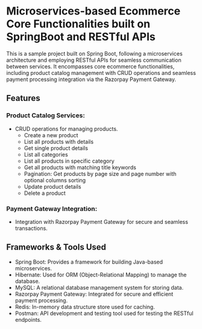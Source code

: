 # Microservices-based Ecommerce Core Functionalities built on SpringBoot and RESTful APIs

This is a sample project built on Spring Boot, following a microservices architecture and employing RESTful APIs for seamless communication between services. It encompasses core ecommerce functionalities, including product catalog management with CRUD operations and seamless payment processing integration via the Razorpay Payment Gateway.

## Features

### Product Catalog Services:

- CRUD operations for managing products.
    - Create a new product
    - List all products with details
    - Get single product details
    - List all categories
    - List all products in specific category
    - Get all products with matching title keywords
    - Pagination: Get products by page size and page number with optional columns sorting
    - Update product details
    - Delete a product

### Payment Gateway Integration:

- Integration with Razorpay Payment Gateway for secure and seamless transactions.

## Frameworks & Tools Used

- Spring Boot: Provides a framework for building Java-based microservices.
- Hibernate: Used for ORM (Object-Relational Mapping) to manage the database.
- MySQL: A relational database management system for storing data.
- Razorpay Payment Gateway: Integrated for secure and efficient payment processing.
- Redis: In-memory data structure store used for caching.
- Postman: API development and testing tool used for testing the RESTful endpoints.
